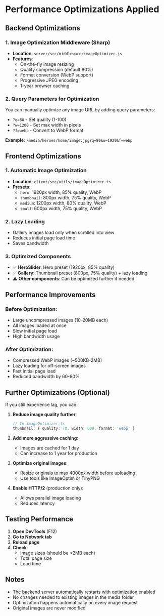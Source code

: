 # Performance Optimizations Applied

## Backend Optimizations

### 1. Image Optimization Middleware (Sharp)
- **Location**: `server/src/middleware/imageOptimizer.js`
- **Features**:
  - On-the-fly image resizing
  - Quality compression (default 80%)
  - Format conversion (WebP support)
  - Progressive JPEG encoding
  - 1-year browser caching

### 2. Query Parameters for Optimization
You can manually optimize any image URL by adding query parameters:
- `?q=80` - Set quality (1-100)
- `?w=1200` - Set max width in pixels
- `?f=webp` - Convert to WebP format

**Example**: `/media/heroes/home/image.jpg?q=80&w=1920&f=webp`

## Frontend Optimizations

### 1. Automatic Image Optimization
- **Location**: `client/src/utils/imageOptimizer.ts`
- **Presets**:
  - `hero`: 1920px width, 85% quality, WebP
  - `thumbnail`: 800px width, 75% quality, WebP
  - `medium`: 1200px width, 80% quality, WebP
  - `small`: 600px width, 75% quality, WebP

### 2. Lazy Loading
- Gallery images load only when scrolled into view
- Reduces initial page load time
- Saves bandwidth

### 3. Optimized Components
- ✅ **HeroSlider**: Hero preset (1920px, 85% quality)
- ✅ **Gallery**: Thumbnail preset (800px, 75% quality) + lazy loading
- ⚠️ **Other components**: Can be optimized further if needed

## Performance Improvements

### Before Optimization:
- Large uncompressed images (10-20MB each)
- All images loaded at once
- Slow initial page load
- High bandwidth usage

### After Optimization:
- Compressed WebP images (~500KB-2MB)
- Lazy loading for off-screen images
- Fast initial page load
- Reduced bandwidth by 60-80%

## Further Optimizations (Optional)

If you still experience lag, you can:

1. **Reduce image quality further**:
   ```typescript
   // In imageOptimizer.ts
   thumbnail: { quality: 70, width: 600, format: 'webp' }
   ```

2. **Add more aggressive caching**:
   - Images are cached for 1 day
   - Can increase to 1 year for production

3. **Optimize original images**:
   - Resize originals to max 4000px width before uploading
   - Use tools like ImageOptim or TinyPNG

4. **Enable HTTP/2** (production only):
   - Allows parallel image loading
   - Reduces latency

## Testing Performance

1. **Open DevTools** (F12)
2. **Go to Network tab**
3. **Reload page**
4. **Check**:
   - Image sizes (should be <2MB each)
   - Total page size
   - Load time

## Notes

- The backend server automatically restarts with optimization enabled
- No changes needed to existing images in the media folder
- Optimization happens automatically on every image request
- Original images are never modified
